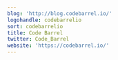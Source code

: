 ```yaml
---
blog: 'http://blog.codebarrel.io/'
logohandle: codebarrelio
sort: codebarrelio
title: Code Barrel
twitter: Code_Barrel
website: 'https://codebarrel.io/'
---
```

